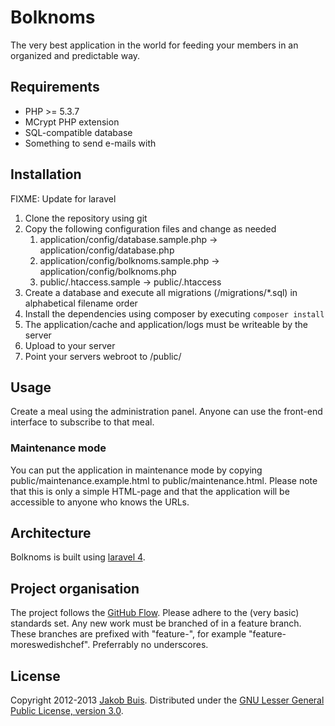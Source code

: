 # Bolknoms

The very best application in the world for feeding your members in an organized and predictable way.

## Requirements
* PHP >= 5.3.7
* MCrypt PHP extension
* SQL-compatible database
* Something to send e-mails with

## Installation
FIXME: Update for laravel
1. Clone the repository using git
1. Copy the following configuration files and change as needed
    1. application/config/database.sample.php -> application/config/database.php
    1. application/config/bolknoms.sample.php -> application/config/bolknoms.php
    1. public/.htaccess.sample -> public/.htaccess
1. Create a database and execute all migrations (/migrations/*.sql) in alphabetical filename order
1. Install the dependencies using composer by executing `composer install`
1. The application/cache and application/logs must be writeable by the server
1. Upload to your server
1. Point your servers webroot to /public/

## Usage
Create a meal using the administration panel. Anyone can use the front-end interface to subscribe to that meal.

### Maintenance mode
You can put the application in maintenance mode by copying public/maintenance.example.html to public/maintenance.html. Please note that this is only a simple HTML-page and that the application will be accessible to anyone who knows the URLs.

## Architecture
Bolknoms is built using [laravel 4](http://laravel.com/).

## Project organisation
The project follows the [GitHub Flow](http://scottchacon.com/2011/08/31/github-flow.html). Please adhere to the (very basic) standards set. Any new work must be branched of in a feature branch. These branches are prefixed with "feature-", for example "feature-moreswedishchef". Preferrably no underscores.

## License
Copyright 2012-2013 [Jakob Buis](http://www.jakobbuis.com). Distributed under the [GNU Lesser General Public License, version 3.0](http://opensource.org/licenses/lgpl-3.0.html).
